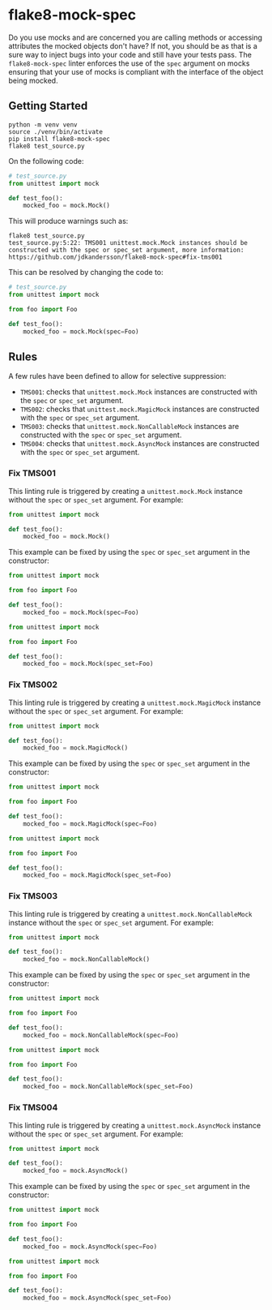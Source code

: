 # flake8-mock-spec

Do you use mocks and are concerned you are calling methods or accessing
attributes the mocked objects don't have? If not, you should be as that is a
sure way to inject bugs into your code and still have your tests pass. The
`flake8-mock-spec` linter enforces the use of the `spec` argument on mocks
ensuring that your use of mocks is compliant with the interface of the object
being mocked.

## Getting Started

```shell
python -m venv venv
source ./venv/bin/activate
pip install flake8-mock-spec
flake8 test_source.py
```

On the following code:

```Python
# test_source.py
from unittest import mock

def test_foo():
    mocked_foo = mock.Mock()
```

This will produce warnings such as:

```shell
flake8 test_source.py
test_source.py:5:22: TMS001 unittest.mock.Mock instances should be constructed with the spec or spec_set argument, more information: https://github.com/jdkandersson/flake8-mock-spec#fix-tms001
```

This can be resolved by changing the code to:

```Python
# test_source.py
from unittest import mock

from foo import Foo

def test_foo():
    mocked_foo = mock.Mock(spec=Foo)
```

## Rules

A few rules have been defined to allow for selective suppression:

* `TMS001`: checks that `unittest.mock.Mock` instances are constructed with the
  `spec` or `spec_set` argument.
* `TMS002`: checks that `unittest.mock.MagicMock` instances are constructed with
  the `spec` or `spec_set` argument.
* `TMS003`: checks that `unittest.mock.NonCallableMock` instances are
  constructed with the `spec` or `spec_set` argument.
* `TMS004`: checks that `unittest.mock.AsyncMock` instances are constructed
  with the `spec` or `spec_set` argument.

### Fix TMS001

This linting rule is triggered by creating a `unittest.mock.Mock` instance
without the `spec` or `spec_set` argument. For example:

```Python
from unittest import mock

def test_foo():
    mocked_foo = mock.Mock()
```

This example can be fixed by using the `spec` or `spec_set` argument in the
constructor:

```Python
from unittest import mock

from foo import Foo

def test_foo():
    mocked_foo = mock.Mock(spec=Foo)
```

```Python
from unittest import mock

from foo import Foo

def test_foo():
    mocked_foo = mock.Mock(spec_set=Foo)
```

### Fix TMS002

This linting rule is triggered by creating a `unittest.mock.MagicMock` instance
without the `spec` or `spec_set` argument. For example:

```Python
from unittest import mock

def test_foo():
    mocked_foo = mock.MagicMock()
```

This example can be fixed by using the `spec` or `spec_set` argument in the
constructor:

```Python
from unittest import mock

from foo import Foo

def test_foo():
    mocked_foo = mock.MagicMock(spec=Foo)
```

```Python
from unittest import mock

from foo import Foo

def test_foo():
    mocked_foo = mock.MagicMock(spec_set=Foo)
```

### Fix TMS003

This linting rule is triggered by creating a `unittest.mock.NonCallableMock`
instance without the `spec` or `spec_set` argument. For example:

```Python
from unittest import mock

def test_foo():
    mocked_foo = mock.NonCallableMock()
```

This example can be fixed by using the `spec` or `spec_set` argument in the
constructor:

```Python
from unittest import mock

from foo import Foo

def test_foo():
    mocked_foo = mock.NonCallableMock(spec=Foo)
```

```Python
from unittest import mock

from foo import Foo

def test_foo():
    mocked_foo = mock.NonCallableMock(spec_set=Foo)
```

### Fix TMS004

This linting rule is triggered by creating a `unittest.mock.AsyncMock` instance
without the `spec` or `spec_set` argument. For example:

```Python
from unittest import mock

def test_foo():
    mocked_foo = mock.AsyncMock()
```

This example can be fixed by using the `spec` or `spec_set` argument in the
constructor:

```Python
from unittest import mock

from foo import Foo

def test_foo():
    mocked_foo = mock.AsyncMock(spec=Foo)
```

```Python
from unittest import mock

from foo import Foo

def test_foo():
    mocked_foo = mock.AsyncMock(spec_set=Foo)
```
